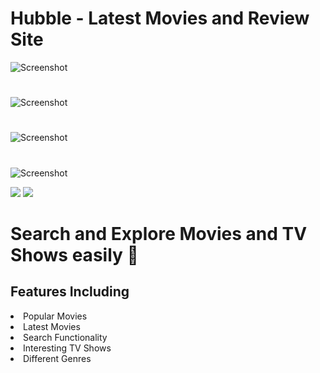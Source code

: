 # Hubble - Latest Movies and Review Site
![Screenshot](https://res.cloudinary.com/ruthless-labs/image/upload/v1658893646/screencapture-hubblemovies-netlify-app-movies-2022-07-27-03_55_13_yd7wip.png)
#
![Screenshot](https://res.cloudinary.com/ruthless-labs/image/upload/v1658893589/screencapture-hubblemovies-netlify-app-2022-07-27-03_54_53_1_suoo1w.png)
#
![Screenshot](https://res.cloudinary.com/ruthless-labs/image/upload/v1658893584/screencapture-hubblemovies-netlify-app-person-71580-2022-07-27-03_56_26_lmgnmx.png)
#
![Screenshot](https://res.cloudinary.com/ruthless-labs/image/upload/v1658893583/screencapture-hubblemovies-netlify-app-2022-07-27-03_54_53_iyutuu.png)


![](https://img.shields.io/badge/API-TMDB-informational?style=flat&logo=spanner&logoColor=white&color=8E2DE2)
![](https://img.shields.io/badge/Framework-React-informational?style=flat&logo=react&logoColor=white&color=000006)

# Search and Explore Movies and TV Shows easily 🚀
## Features Including 
<li> Popular Movies </li>
<li> Latest Movies </li>
<li> Search Functionality </li>
<li> Interesting TV Shows </li>
<li> Different Genres </li>